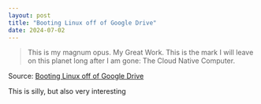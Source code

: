 ```yaml
---
layout: post
title: "Booting Linux off of Google Drive"
date: 2024-07-02
---
```


> This is my magnum opus. My Great Work. This is the mark I will leave on
this planet long after I am gone: The Cloud Native Computer.

Source: [Booting Linux off of Google Drive](
https://ersei.net/en/blog/fuse-root)

This is silly, but also very interesting


